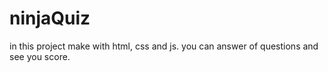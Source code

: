 # ninjaQuiz
in this project make with html, css and js. you can answer of questions and see you score.
